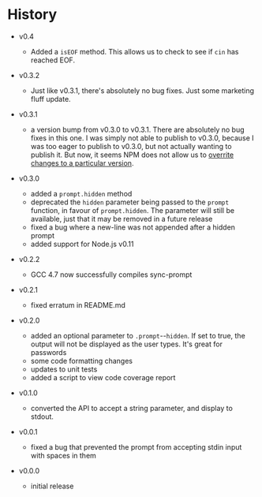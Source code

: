 # History

- v0.4
  - Added a `isEOF` method. This allows us to check to see if `cin` has reached EOF.

- v0.3.2
  - Just like v0.3.1, there's absolutely no bug fixes. Just some marketing fluff update.

- v0.3.1
  - a version bump from v0.3.0 to v0.3.1. There are absolutely no bug fixes in this one. I was simply not able to publish to v0.3.0, because I was too eager to publish to v0.3.0, but not actually wanting to publish it. But now, it seems NPM does not allow us to [overrite changes to a particular version](https://github.com/npm/npm-registry-couchapp/issues/148).

- v0.3.0
  - added a `prompt.hidden` method
  - deprecated the `hidden` parameter being passed to the `prompt` function, in favour of `prompt.hidden`. The parameter will still be available, just that it may be removed in a future release
  - fixed a bug where a new-line was not appended after a hidden prompt
  - added support for Node.js v0.11

- v0.2.2
  - GCC 4.7 now successfully compiles sync-prompt

- v0.2.1
  - fixed erratum in README.md

- v0.2.0
  - added an optional parameter to `.prompt`--`hidden`. If set to true, the output will not be displayed as the user types. It's great for passwords
  - some code formatting changes
  - updates to unit tests
  - added a script to view code coverage report

- v0.1.0
  - converted the API to accept a string parameter, and display to stdout.

- v0.0.1
  - fixed a bug that prevented the prompt from accepting stdin input with spaces in them

- v0.0.0
  - initial release